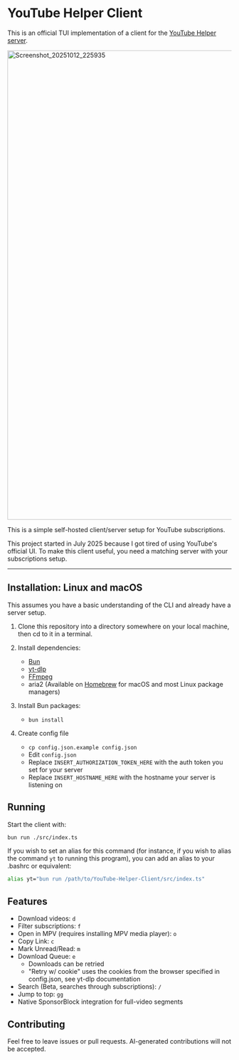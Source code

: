 # YouTube Helper Client

This is an official TUI implementation of a client for the [YouTube Helper server](https://github.com/OIRNOIR/YouTube-Helper-Server).

<img width="1554" height="1054" alt="Screenshot_20251012_225935" src="https://github.com/user-attachments/assets/d35599af-aeb0-41bd-8cd7-9c22f8310f9f" />

This is a simple self-hosted client/server setup for YouTube subscriptions.

This project started in July 2025 because I got tired of using YouTube's official UI.
To make this client useful, you need a matching server with your subscriptions setup.

---

## Installation: Linux and macOS

This assumes you have a basic understanding of the CLI and already have a server setup.

1. Clone this repository into a directory somewhere on your local machine, then cd to it in a terminal.

2. Install dependencies:
    - [Bun](https://bun.sh/)
    - [yt-dlp](https://github.com/yt-dlp/yt-dlp/)
    - [FFmpeg](https://ffmpeg.org/)
    - aria2 (Available on [Homebrew](https://brew.sh) for macOS and most Linux package managers)

3. Install Bun packages:
    - `bun install`

4. Create config file
    - `cp config.json.example config.json`
    - Edit `config.json`
    - Replace `INSERT_AUTHORIZATION_TOKEN_HERE` with the auth token you set for your server
    - Replace `INSERT_HOSTNAME_HERE` with the hostname your server is listening on

## Running

Start the client with:

```bash
bun run ./src/index.ts
```

If you wish to set an alias for this command (for instance, if you wish to alias the command `yt` to
running this program), you can add an alias to your .bashrc or equivalent:

```bash
alias yt="bun run /path/to/YouTube-Helper-Client/src/index.ts"
```

## Features

- Download videos: `d`
- Filter subscriptions: `f`
- Open in MPV (requires installing MPV media player): `o`
- Copy Link: `c`
- Mark Unread/Read: `m`
- Download Queue: `e`
    - Downloads can be retried
    - "Retry w/ cookie" uses the cookies from the browser specified in config.json, see yt-dlp documentation
- Search (Beta, searches through subscriptions): `/`
- Jump to top: `gg`
- Native SponsorBlock integration for full-video segments

## Contributing

Feel free to leave issues or pull requests. AI-generated contributions will not be accepted.
